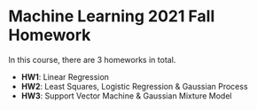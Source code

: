 # Machine Learning 2021 Fall Homework
In this course, there are 3 homeworks in total.
- **HW1**: Linear Regression
- **HW2**: Least Squares, Logistic Regression & Gaussian Process
- **HW3**: Support Vector Machine & Gaussian Mixture Model